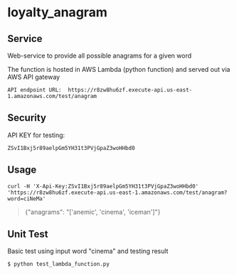 # loyalty_anagram

## Service

Web-service to provide all possible anagrams for a given word

The function is hosted in AWS Lambda (python function) and served out via AWS API gateway

    API endpoint URL:  https://r8zw8hu6zf.execute-api.us-east-1.amazonaws.com/test/anagram

## Security

API KEY for testing:  

    ZSvI1Bxj5r89aelpGm5YH31t3PVjGpaZ3woHHbd0

## Usage

    curl -H 'X-Api-Key:ZSvI1Bxj5r89aelpGm5YH31t3PVjGpaZ3woHHbd0' 'https://r8zw8hu6zf.execute-api.us-east-1.amazonaws.com/test/anagram?word=ciNeMa'

>{"anagrams": "['anemic', 'cinema', 'iceman']"}

## Unit Test

Basic test using input word "cinema" and testing result

    $ python test_lambda_function.py
    

